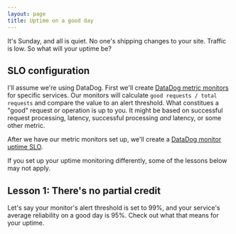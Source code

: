 ```yaml
---
layout: page
title: Uptime on a good day
---
```

It's Sunday, and all is quiet. No one's shipping changes to your site. Traffic is low. So what will your uptime be?

## SLO configuration

I'll assume we're using DataDog. First we'll create [DataDog metric monitors](https://docs.datadoghq.com/monitors/types/metric/?tab=threshold) for specific services. Our monitors will calculate `good requests / total requests` and compare the value to an alert threshold. What constitues a "good" request or operation is up to you. It might be based on successful request processing, latency, successful processing _and_ latency, or some other metric.

After we have our metric monitors set up, we'll create a [DataDog monitor uptime SLO](https://docs.datadoghq.com/service_management/service_level_objectives/monitor/).

If you set up your uptime monitoring differently, some of the lessons below may not apply.

## Lesson 1: There's no partial credit

Let's say your monitor's alert threshold is set to 99%, and your service's average reliability on a good day is 95%. Check out what that means for your uptime.